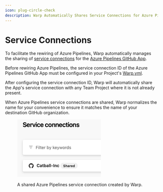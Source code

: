 ```yaml
---
icon: plug-circle-check
description: Warp Automatically Shares Service Connections for Azure Pipelines
---
```


# Service Connections

To facilitate the rewiring of Azure Pipelines, Warp automatically manages the sharing of [service connections](https://learn.microsoft.com/en-us/azure/devops/pipelines/library/service-endpoints?view=azure-devops) for the [Azure Pipelines GitHub App](https://github.com/apps/azure-pipelines).

Before rewiring Azure Pipelines, the service connection ID of the Azure Pipelines GitHub App must be configured in your Project's [Warp.yml](../../using-warp/migration-hq/warp.yml.md).

After configuring the service connection ID, Warp will automatically share the App's service connection with any Team Project where it is not already present.&#x20;

When Azure Pipelines service connections are shared, Warp normalizes the name for your convenience to ensure it matches the name of your destination GitHub organization.&#x20;

<figure><img src="../../.gitbook/assets/image (8) (1) (1) (1).png" alt="A shared Azure Pipelines service connection created automatically by Warp." width="276"><figcaption><p>A shared Azure Pipelines service connection created by Warp.</p></figcaption></figure>

